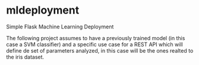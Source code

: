 # mldeployment
Simple Flask Machine Learning Deployment

The following project assumes to have a previously trained model (in this case a SVM classifier) and a specific use case for a REST API which will define de set of parameters analyzed, in this case will be the ones realted to the iris dataset.